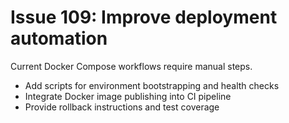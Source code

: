 # Issue 109: Improve deployment automation

Current Docker Compose workflows require manual steps.

- Add scripts for environment bootstrapping and health checks
- Integrate Docker image publishing into CI pipeline
- Provide rollback instructions and test coverage
